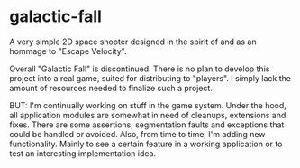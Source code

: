 # galactic-fall

A very simple 2D space shooter designed in the spirit of and as an hommage to "Escape Velocity".

Overall "Galactic Fall" is discontinued. There is no plan to develop this project into a real game, suited for distributing to "players". I simply lack the amount of resources needed to finalize such a project.

BUT: I'm continually working on stuff in the game system. Under the hood, all application modules are somewhat in need of cleanups, extensions and fixes. There are some assertions, segmentation faults and exceptions that could be handled or avoided.
Also, from time to time, I'm adding new functionality. Mainly to see a certain feature in a working application or to test an interesting implementation idea.
